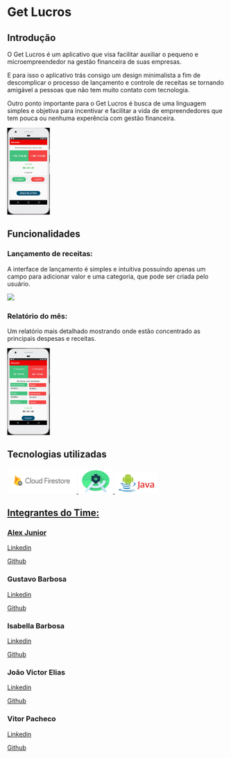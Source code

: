 # Get Lucros
## Introdução
O Get Lucros é um aplicativo que visa facilitar auxiliar o pequeno e microempreendedor na gestão financeira de suas empresas.

E para isso o aplicativo trás consigo um design minimalista a fim de descomplicar o processo de lançamento e controle de receitas se tornando amigável a pessoas que não tem muito contato com tecnologia.

Outro ponto importante para o Get Lucros é busca de uma linguagem simples e objetiva para incentivar e facilitar a vida de empreendedores que tem pouca ou nenhuma experência com gestão financeira. 

<img src="img/inicial.png" width=”360” height="200">

## Funcionalidades
### Lançamento de receitas:
A interface de lançamento é simples e intuitiva possuindo apenas um campo para adicionar valor e uma categoria, que pode ser criada pelo usuário.

<img src="img/Lançar_receita.png" width=”360” height="200">

### Relatório do mês:
Um relatório mais detalhado mostrando onde estão concentrado as principais despesas e receitas.


<img src="img/Relatorio.png" width=”360” height="200">

## Tecnologias utilizadas
<a href="https://firebase.google.com/"><img src="img/Cloud Firestore.png" width="160" height="60">  <a href="https://developer.android.com/"><img src="img/android.png" width="80" height="60" >  <a href="https://www.java.com/pt-BR/"><img src="img/javaAndroid.jpg" width="100" height="50">


## Integrantes do Time:
### Alex Junior
[Linkedin](https://www.linkedin.com/in/alex-sandro-momi-junior-382bb8157/)

[Github](https://github.com/AlexJunior01)


### Gustavo Barbosa
[Linkedin](https://www.linkedin.com/in/gustavo-barbosa-b8157916b/)

[Github](https://github.com/gugabs)

### Isabella Barbosa
[Linkedin](https://www.linkedin.com/in/isabella-barbosa-98908b1ab/)

[Github](https://github.com/bellargb)

### João Victor Elias
[Linkedin](https://www.linkedin.com/in/jvictore)

[Github](https://github.com/jvictore)

### Vitor Pacheco
[Linkedin](https://www.linkedin.com/in/vitor-pacheco-de-carvalho-a3292b1a5/)

[Github](https://github.com/vittoi)